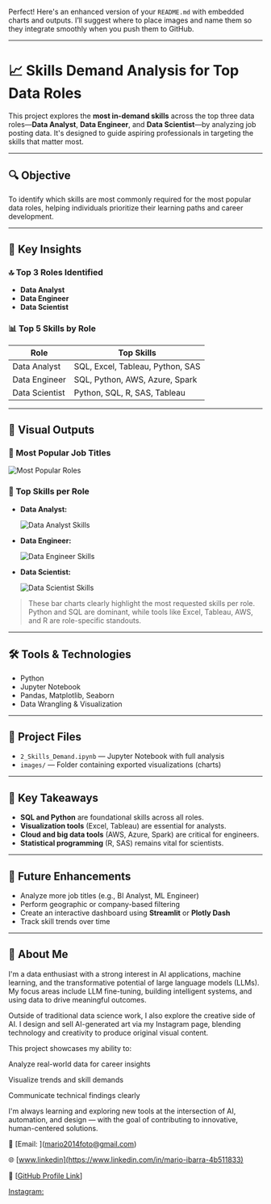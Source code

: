 Perfect! Here's an enhanced version of your `README.md` with embedded charts and outputs. I’ll suggest where to place images and name them so they integrate smoothly when you push them to GitHub.

---

# 📈 Skills Demand Analysis for Top Data Roles

This project explores the **most in-demand skills** across the top three data roles—**Data Analyst**, **Data Engineer**, and **Data Scientist**—by analyzing job posting data. It's designed to guide aspiring professionals in targeting the skills that matter most.

---

## 🔍 Objective

To identify which skills are most commonly required for the most popular data roles, helping individuals prioritize their learning paths and career development.

---

## 🧠 Key Insights

### 🔝 Top 3 Roles Identified

* **Data Analyst**
* **Data Engineer**
* **Data Scientist**

### 📊 Top 5 Skills by Role

| Role           | Top Skills                       |
| -------------- | -------------------------------- |
| Data Analyst   | SQL, Excel, Tableau, Python, SAS |
| Data Engineer  | SQL, Python, AWS, Azure, Spark   |
| Data Scientist | Python, SQL, R, SAS, Tableau     |

---

## 📸 Visual Outputs

### 📌 Most Popular Job Titles

![Most Popular Roles](images/most_popular_roles.png)

### 📌 Top Skills per Role

* **Data Analyst:**

  ![Data Analyst Skills](images/data_analyst_skills.png)

* **Data Engineer:**

  ![Data Engineer Skills](images/data_engineer_skills.png)

* **Data Scientist:**

  ![Data Scientist Skills](images/data_scientist_skills.png)

> These bar charts clearly highlight the most requested skills per role. Python and SQL are dominant, while tools like Excel, Tableau, AWS, and R are role-specific standouts.

---

## 🛠 Tools & Technologies

* Python
* Jupyter Notebook
* Pandas, Matplotlib, Seaborn
* Data Wrangling & Visualization

---

## 📁 Project Files

* `2_Skills_Demand.ipynb` — Jupyter Notebook with full analysis
* `images/` — Folder containing exported visualizations (charts)

---

## 🎯 Key Takeaways

* **SQL and Python** are foundational skills across all roles.
* **Visualization tools** (Excel, Tableau) are essential for analysts.
* **Cloud and big data tools** (AWS, Azure, Spark) are critical for engineers.
* **Statistical programming** (R, SAS) remains vital for scientists.

---

## 🚀 Future Enhancements

* Analyze more job titles (e.g., BI Analyst, ML Engineer)
* Perform geographic or company-based filtering
* Create an interactive dashboard using **Streamlit** or **Plotly Dash**
* Track skill trends over time

---

## 💼 About Me

I'm a data enthusiast with a strong interest in AI applications, machine learning, and the transformative potential of large language models (LLMs). My focus areas include LLM fine-tuning, building intelligent systems, and using data to drive meaningful outcomes.

Outside of traditional data science work, I also explore the creative side of AI. I design and sell AI-generated art via my Instagram page, blending technology and creativity to produce original visual content.

This project showcases my ability to:

Analyze real-world data for career insights

Visualize trends and skill demands

Communicate technical findings clearly

I'm always learning and exploring new tools at the intersection of AI, automation, and design — with the goal of contributing to innovative, human-centered solutions.

📧 \[Email: ](mario2014foto@gmail.com)

🌐 \[www.linkedin](https://www.linkedin.com/in/mario-ibarra-4b511833)

🐙 \[[GitHub Profile Link](https://github.com/mario-ibarra)]

[Instagram:](https://www.instagram.com/marioibarra2024/)





